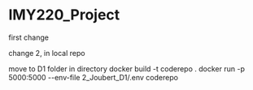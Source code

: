 # IMY220_Project

first change

change 2, in local repo

move to D1 folder in directory
docker build -t coderepo .
docker run -p 5000:5000 --env-file 2_Joubert_D1/.env coderepo
